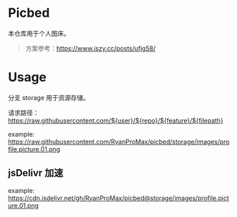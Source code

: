# Picbed

本仓库用于个人图床。

> 方案参考：https://www.iszy.cc/posts/ufjg58/


# Usage

分支 storage 用于资源存储。

请求路径：https://raw.githubusercontent.com/${user}/${repo}/${feature}/${filepath}

example: https://raw.githubusercontent.com/RyanProMax/picbed/storage/images/profile.picture.01.png


## jsDelivr 加速

example: https://cdn.jsdelivr.net/gh/RyanProMax/picbed@storage/images/profile.picture.01.png
